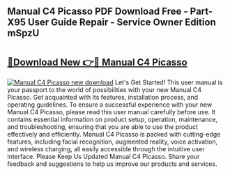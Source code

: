 ## Manual C4 Picasso PDF Download Free - Part-X95 User Guide Repair - Service Owner Edition mSpzU

# <h2><a href="http://bc54488.oget.top/?id=Manual+C4+Picasso">🔗Download New 👉🔴 Manual C4 Picasso</a></h2>

[![Manual C4 Picasso new download](https://i.imgur.com/5g1atiW.png)](http://bc54488.oget.top/?id=Manual+C4+Picasso)
Let's Get Started! This user manual is your passport to the world of possibilities with your new Manual C4 Picasso. Get acquainted with its features, installation process, and operating guidelines. To ensure a successful experience with your new Manual C4 Picasso, please read this user manual carefully before use. It contains essential information on product setup, operation, maintenance, and troubleshooting, ensuring that you are able to use the product effectively and efficiently. Manual C4 Picasso is packed with cutting-edge features, including facial recognition, augmented reality, voice activation, and wireless charging, all easily accessible through the intuitive user interface. Please Keep Us Updated Manual C4 Picasso. Share your feedback and suggestions to help us improve our products and services.
